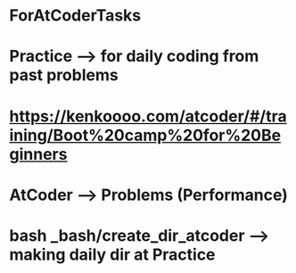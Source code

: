 # ForAtCoderTasks
# Practice --> for daily coding from past problems
# https://kenkoooo.com/atcoder/#/training/Boot%20camp%20for%20Beginners
# AtCoder --> Problems (Performance)

# bash _bash/create_dir_atcoder --> making daily dir at Practice